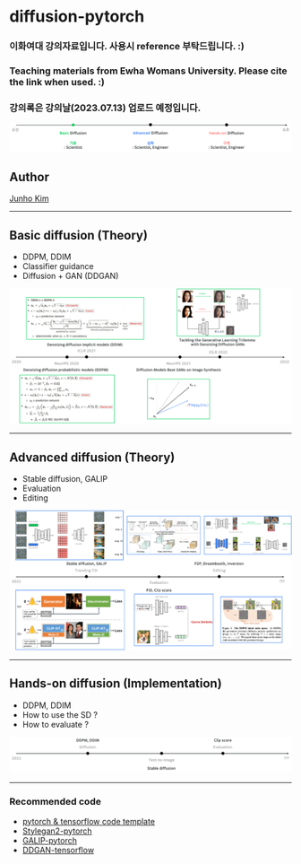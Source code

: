 # diffusion-pytorch
### 이화여대 강의자료입니다. 사용시 reference 부탁드립니다. :)
### Teaching materials from Ewha Womans University. Please cite the link when used. :)

### 강의록은 강의날(2023.07.13) 업로드 예정입니다.

<div align="center">
  <img src=./assets/figs/teaser.png>
</div>

## Author
[Junho Kim](http://bit.ly/jhkim_resume)

---

## Basic diffusion (Theory)
* DDPM, DDIM
* Classifier guidance
* Diffusion + GAN (DDGAN)
  
<div align="center">
  <img src=./assets/figs/basic_fig.png>
</div>

---
## Advanced diffusion (Theory)
* Stable diffusion, GALIP
* Evaluation
* Editing

<div align="center">
  <img src=./assets/figs/advanced_fig.png>
</div>

---
## Hands-on diffusion (Implementation)
* DDPM, DDIM
* How to use the SD ?
* How to evaluate ?

<div align="center">
  <img src=./assets/figs/handson_fig.png>
</div>

---
### Recommended code
* [pytorch & tensorflow code template](https://github.com/taki0112/tf-torch-template)
* [Stylegan2-pytorch](https://github.com/taki0112/stylegan2-pytorch)
* [GALIP-pytorch](https://github.com/taki0112/diffusion-pytorch/tree/main/src/GALIP)
* [DDGAN-tensorflow](https://github.com/taki0112/denoising-diffusion-gan-Tensorflow)
